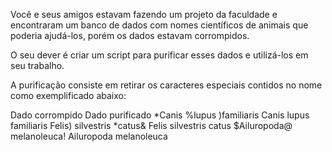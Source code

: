 Você e seus amigos estavam fazendo um projeto da faculdade e encontraram um banco de dados com nomes científicos de animais que poderia ajudá-los, porém os dados estavam corrompidos.

O seu dever é criar um script para purificar esses dados e utilizá-los em seu trabalho.

A purificação consiste em retirar os caracteres especiais contidos no nome como exemplificado abaixo:

Dado corrompido	Dado purificado
*Canis %lupus )familiaris	Canis lupus familiaris
Felis) silvestris *catus&	Felis silvestris catus
$Ailuropoda@ melanoleuca!	Ailuropoda melanoleuca
